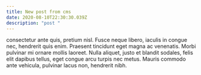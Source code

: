```yaml
---
title: New post from cms
date: 2020-08-10T22:30:30.039Z
description: "post "
---
```

consectetur ante quis, pretium nisl. Fusce neque libero, iaculis in congue nec, hendrerit quis enim. Praesent tincidunt eget magna ac venenatis. Morbi pulvinar mi ornare mollis laoreet. Nulla aliquet, justo et blandit sodales, felis elit dapibus tellus, eget congue arcu turpis nec metus. Mauris commodo ante vehicula, pulvinar lacus non, hendrerit nibh.